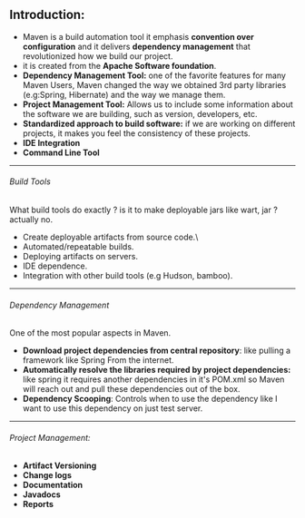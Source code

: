 ## **Introduction**:

- Maven is a build automation tool it emphasis **convention over configuration** and it delivers **dependency management** that revolutionized how we build our project.
- it is created from the **Apache Software foundation**. 
- **Dependency Management Tool:** one of the favorite features for many Maven Users, Maven changed the way we obtained 3rd party libraries (e.g:Spring, Hibernate) and the way we manage them.  
- **Project Management Tool:** Allows us to include some information about the software we are building, such as version, developers, etc.
- **Standardized approach to build software:** if we are working on different projects, it makes you feel the consistency of these projects.
- **IDE Integration**
- **Command Line Tool**

---
###### Build Tools
What build tools do exactly ? is it to make deployable jars like wart, jar ? actually no.
- Create deployable artifacts from source code.\
- Automated/repeatable builds.
- Deploying artifacts on servers.
- IDE dependence.
- Integration with other build tools (e.g Hudson, bamboo).

---

###### Dependency Management
One of the most popular aspects in Maven.
- **Download project dependencies from central repository**: like pulling a framework like Spring From the internet.
- **Automatically resolve the libraries required by project dependencies:** like spring it requires another dependencies in it's POM.xml so Maven will  reach out and pull these dependencies out of the box.
- **Dependency Scooping**: Controls when to use the dependency like I want to use this dependency on just test server.

---

###### Project Management:
- **Artifact Versioning**
- **Change logs**
- **Documentation**
- **Javadocs**
- **Reports**
